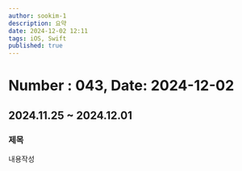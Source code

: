 ```yaml
---
author: sookim-1
description: 요약
date: 2024-12-02 12:11
tags: iOS, Swift
published: true
---
```

# Number : 043, Date: 2024-12-02
## 2024.11.25 ~ 2024.12.01
### 제목
내용작성
